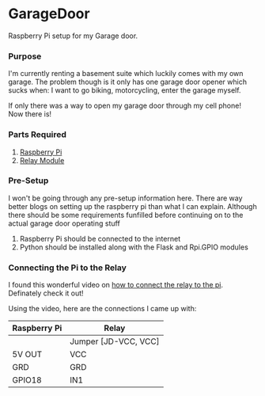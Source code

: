 GarageDoor
==========

Raspberry Pi setup for my Garage door. 

### Purpose

I'm currently renting a basement suite which luckily comes with my own garage. The problem though is it only has one garage door opener which sucks when: I want to go biking, motorcycling, enter the garage myself.

If only there was a way to open my garage door through my cell phone! Now there is!

### Parts Required

1. [Raspberry Pi](http://www.raspberrypi.org/products/)
2. [Relay Module](http://www.amazon.com/SainSmart-2-CH-2-Channel-Relay-Module/dp/B0057OC6D8/ref=pd_sim_e_5?ie=UTF8&refRID=1M70ZSQT04YCGDHK01KH)

### Pre-Setup

I won't be going through any pre-setup information here. There are way better blogs on setting up the raspberry pi than what I can explain. Although there should be some requirements funfilled before continuing on to the actual garage door operating stuff

1. Raspberry Pi should be connected to the internet
2. Python should be installed along with the Flask and Rpi.GPIO modules

### Connecting the Pi to the Relay

I found this wonderful video on [how to connect the relay to the pi](https://www.youtube.com/watch?v=Z2B67hybdAA). Definately check it out!

Using the video, here are the connections I came up with:

Raspberry Pi  | Relay
------------- | -------------
              | Jumper [JD-VCC, VCC]
5V OUT        | VCC
GRD           | GRD
GPIO18        | IN1

